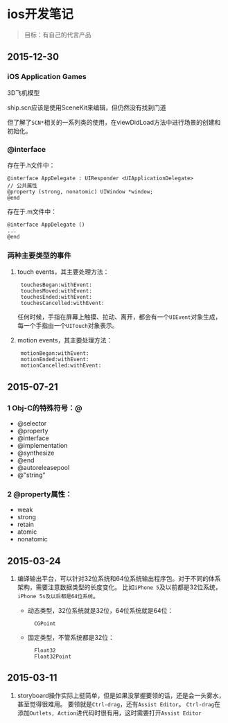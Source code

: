 # ios开发笔记

> 目标：有自己的代言产品



## 2015-12-30


### iOS Application Games

3D飞机模型

ship.scn应该是使用SceneKit来编辑，但仍然没有找到门道

但了解了`SCN*`相关的一系列类的使用，在viewDidLoad方法中进行场景的创建和初始化。



### @interface

存在于.h文件中：

    @interface AppDelegate : UIResponder <UIApplicationDelegate>
    // 公共属性
    @property (strong, nonatomic) UIWindow *window;
    @end

存在于.m文件中：

    @interface AppDelegate ()
    ...
    @end


### 两种主要类型的事件

1. touch events，其主要处理方法：

        touchesBegan:withEvent:
        touchesMoved:withEvent:
        touchesEnded:withEvent:
        touchesCancelled:withEvent:

    任何时候，手指在屏幕上触摸、拉动、离开，都会有一个`UIEvent`对象生成，每一个手指由一个`UITouch`对象表示。

2. motion events，其主要处理方法：

        motionBegan:withEvent:
        motionEnded:withEvent:
        motionCancelled:withEvent:





## 2015-07-21



### 1 Obj-C的特殊符号：@

* @selector
* @property
* @interface
* @implementation
* @synthesize
* @end
* @autoreleasepool
* @"string"



### 2 @property属性：

* weak
* strong
* retain
* atomic
* nonatomic



## 2015-03-24

1. 编译输出平台，可以针对32位系统和64位系统输出程序包。对于不同的体系架构，需要注意数据类型的长度变化。
    比如`iPhone 5`及以前都是32位系统，`iPhone 5s及以后都是64位系统`。

    * 动态类型，32位系统就是32位，64位系统就是64位：
            
            CGPoint

    * 固定类型，不管系统都是32位：

            Float32
            Float32Point


## 2015-03-11

1. storyboard操作实际上挺简单，但是如果没掌握要领的话，还是会一头雾水，甚至觉得很难用。
    要领就是`Ctrl-drag`，还有`Assist Editor`。
    `Ctrl-drag`在添加`Outlets, Action`进代码时很有用，这时需要打开`Assist Editor`
